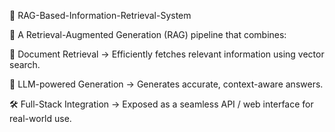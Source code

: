 📖 RAG-Based-Information-Retrieval-System

🚀 A Retrieval-Augmented Generation (RAG) pipeline that combines:

📂 Document Retrieval → Efficiently fetches relevant information using vector search.

🤖 LLM-powered Generation → Generates accurate, context-aware answers.

🛠️ Full-Stack Integration → Exposed as a seamless API / web interface for real-world use.
